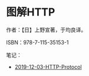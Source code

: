 # 图解HTTP

作者：【日】上野宣著，于均良译。

ISBN：978-7-115-35153-1

笔记：
- [2019-12-03-HTTP-Protocol](2019-12-03-HTTP-Protocol.md)